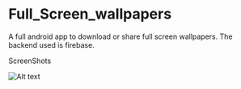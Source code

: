 # Full_Screen_wallpapers
A full android app to download or share full screen wallpapers. The backend used is firebase.

ScreenShots

![Alt text](/Full_Screen_wallpapers/blob/master/screenshots/20181025_135304.jpg?raw=true "Optional Title")
